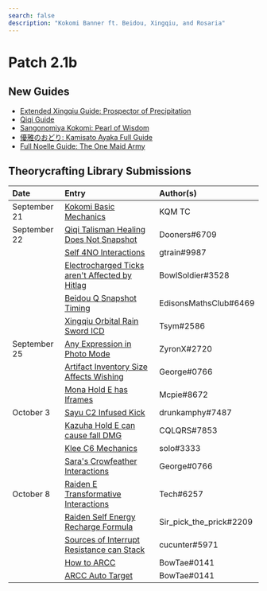 ```yaml
---
search: false
description: "Kokomi Banner ft. Beidou, Xingqiu, and Rosaria"
---
```


# Patch 2.1b

## New Guides

* [Extended Xingqiu Guide: Prospector of Precipitation](https://keqingmains.com/xingqiu-extended/)
* [Qiqi Guide](https://keqingmains.com/qiqi/)
* [Sangonomiya Kokomi: Pearl of Wisdom](https://keqingmains.com/kokomi/)
* [優雅のおどり: Kamisato Ayaka Full Guide](https://keqingmains.com/ayaka/)
* [Full Noelle Guide: The One Maid Army](https://keqingmains.com/noelle/)

## Theorycrafting Library Submissions

| Date         | Entry                                                                                                                                                                    | Author\(s\)             |
| :----------- | :----------------------------------------------------------------------------------------------------------------------------------------------------------------------- | :---------------------- |
| September 21 | [Kokomi Basic Mechanics](/evidence/characters/hydro/sangonomiya-kokomi)                                                                                                  | KQM TC                  |
| September 22 | [Qiqi Talisman Healing Does Not Snapshot](/evidence/characters/cryo/qiqi#talisman-does-not-snapshot)                                                                     | Dooners#6709            |
|              | [Self 4NO Interactions](/evidence/equipment/artifacts#self-4no-interactions)                                                                                             | gtrain#9987             |
|              | [Electrocharged Ticks aren't Affected by Hitlag](/evidence/combat-mechanics/elemental-effects/transformative-reactions#electro-charged-ticks-are-not-affected-by-hitlag) | BowlSoldier#3528        |
|              | [Beidou Q Snapshot Timing](/evidence/characters/electro/beidou#beidous-q-snapshot-timing)                                                                                | EdisonsMathsClub#6469   |
|              | [Xingqiu Orbital Rain Sword ICD](/evidence/characters/hydro/xingqiu#xingqiu-actual-rain-sword-icd)                                                                       | Tsym#2586               |
| September 25 | [Any Expression in Photo Mode](/evidence/general-mechanics/miscellaneous-entries#use-any-expressions-you-want-in-photo-mode)                                             | ZyronX#2720             |
|              | [Artifact Inventory Size Affects Wishing](/evidence/general-mechanics/bugs#artifact-inventory-size-affects-wishing)                                                      | George#0766             |
|              | [Mona Hold E has Iframes](/evidence/characters/hydro/mona#mona-hold-e-has-i-frames)                                                                                       | Mcpie#8672              |
| October 3    | [Sayu C2 Infused Kick](/evidence/characters/anemo/sayu#sayu-c2-infused-kick)                                                                                             | drunkamphy#7487         |
|              | [Kazuha Hold E can cause fall DMG](/evidence/characters/anemo/kaedehara-kazuha#kazuha-hold-e-can-cause-fall-dmg)                                                         | CQLQRS#7853             |
|              | [Klee C6 Mechanics](/evidence/characters/pyro/klee#klee-c6-mechanics)                                                                                                    | solo#3333               |
|              | [Sara's Crowfeather Interactions](/evidence/characters/electro/kujou-sara#crow-feather-interactions)                                                                     | George#0766             |
| October 8    | [Raiden E Transformative Interactions](/evidence/characters/electro/raiden-shogun#raiden-e-transformative-interactions)                                                  | Tech#6257               |
|              | [Raiden Self Energy Recharge Formula](/evidence/characters/electro/raiden-shogun#raiden-self-energy-recharge-formula)                                                    | Sir_pick_the_prick#2209 |
|              | [Sources of Interrupt Resistance can Stack](/evidence/combat-mechanics/poise#poise-stack)                                                                                | cucunter#5971           |
|              | [How to ARCC](/evidence/combat-mechanics/tech/aim-cancel#how-to-arcc)                                                                                                    | BowTae#0141             |
|              | [ARCC Auto Target](/evidence/combat-mechanics/tech/aim-cancel#arcc-auto-target)                                                                                          | BowTae#0141             |
